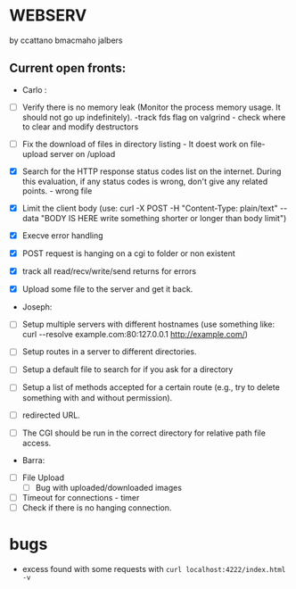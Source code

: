 # WEBSERV
 by ccattano bmacmaho jalbers
## Current open fronts:

* Carlo :

- [ ] Verify there is no memory leak (Monitor the process memory usage. It should not go up indefinitely).
        -track fds flag on valgrind
        - check where to clear and modify destructors
- [ ] Fix the download of files in directory listing 
        - It doest work on file-upload server on /upload

- [X] Search for the HTTP response status codes list on the internet. During this evaluation, if any status codes is wrong, don't give any related points.
        - wrong file 
- [X] Limit the client body (use: curl -X POST -H "Content-Type: plain/text" --data "BODY IS HERE write something shorter or longer than body limit")
- [X] Execve error handling
- [X] POST  request is hanging on a cgi to folder or non existent
- [X] track all read/recv/write/send returns for errors
- [X] Upload some file to the server and get it back.

* Joseph:
- [ ] Setup multiple servers with different hostnames (use something like: curl --resolve example.com:80:127.0.0.1 http://example.com/)

- [ ] Setup routes in a server to different directories.
- [ ] Setup a default file to search for if you ask for a directory
- [ ] Setup a list of methods accepted for a certain route (e.g., try to delete something with and without permission).
- [ ] redirected URL.
- [ ] The CGI should be run in the correct directory for relative path file access.

* Barra:
- [ ] File Upload 
    - [ ] Bug with uploaded/downloaded images
- [ ] Timeout for connections - timer
- [ ] Check if there is no hanging connection.

# bugs
- excess found with some requests with ```curl localhost:4222/index.html -v```
